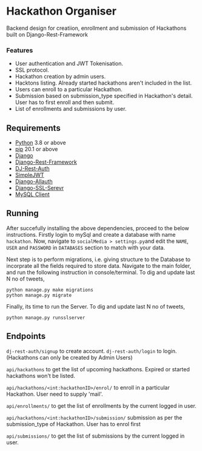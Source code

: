 # Hackathon Organiser

Backend design for creatiion, enrollment and submission of Hackathons built on Django-Rest-Framework 


### Features

* User authentication and JWT Tokenisation.
* SSL protocol.
* Hackathon creation by admin users.
* Hacktons listing. Already started hackathons aren't included in the list.
* Users can enroll to a particular Hackathon.
* Submission based on submission_type specified in Hackathon's detail. User has to first enroll and then submit.
* List of enrollments and submissions by user.

## Requirements

* [Python](https://www.python.org/downloads/) 3.8 or above
* [pip](https://pip.pypa.io/en/stable/installing/) 20.1 or above
* [Django](https://pypi.org/project/Django/)
* [Django-Rest-Framework](https://pypi.org/project/djangorestframework/k)
* [DJ-Rest-Auth](https://pypi.org/project/dj-rest-auth/)
* [SimpleJWT](https://pypi.org/project/djangorestframework-simplejwt/)
* [Django-Allauth](https://pypi.org/project/django-allauth/)
* [Django-SSL-Serevr](https://pypi.org/project/django-sslserver/)
* [MySQL Client](https://pypi.org/project/mysqlclient/)

## Running

After succefully installing the above dependencies, proceed to the below instructions.
Firstly login to mySql and create a database with name `hackathon`.
Now, navigate to `socialMedia > settings.py`and edit the `NAME`, `USER` and `PASSWORD` in `DATABASES` section to match with your data.

Next step is to perform migrations, i.e. giving structure to the Database to incorprate all the fields required to store data.
Navigate to the main folder, and run the following instruction in console/terminal.
To dig and update last N no of tweets,

```shell
python manage.py make migrations
python manage.py migrate
```

Finally, its time to run the Server.
To dig and update last N no of tweets,

```shell
python manage.py runsslserver
```

## Endpoints

`dj-rest-auth/signup` to create account.
`dj-rest-auth/login` to login.
(Hackathons can only be created by Admin Users)

`api/hackathons` to get the list of upcoming hackathons. Expired or started hackathons won't be listed.

`api/hackathons/<int:hackathonID>/enrol/` to enroll in a particular Hackathon. User need to supply 'mail'.

`api/enrollments/` to get the list of enrollments by the current logged in user. 

`api/hackathons/<int:hackathonID>/submission/` submission as per the submission_type of Hackathon. User has to enrol first

`api/submissions/` to get the list of submissions by the current logged in user.

